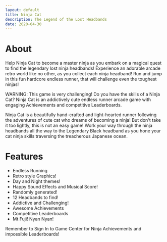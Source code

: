 ```yaml
---
layout: default
title: Ninja Cat
description: The Legend of the Lost Headbands
date: 2020-04-30
---
```

# About

Help Ninja Cat to become a master ninja as you embark on a magical quest to find the legendary lost ninja headbands! Experience an adorable arcade retro world like no other, as you collect each ninja headband! Run and jump in this fun hardcore endless runner, that will challenge even the toughest ninjas!

WARNING: This game is very challenging! Do you have the skills of a Ninja Cat? Ninja Cat is an addictively cute endless runner arcade game with engaging Achievements and competitive Leaderboards.

Ninja Cat is a beautifully hand-crafted and light-hearted runner following the adventures of cute cat who dreams of becoming a ninja! But don't take it too lightly, this is not an easy game! Work your way through the ninja headbands all the way to the Legendary Black headband as you hone your cat ninja skills traversing the treacherous Japanese ocean.

# Features

- Endless Running
- Retro style Graphics!
- Day and Night themes!
- Happy Sound Effects and Musical Score!
- Randomly generated!
- 12 Headbands to find!
- Addictive and Challenging!
- Awesome Achievements
- Competitive Leaderboards
- Mt Fuji! Nyan Nyan!

Remember to Sign In to Game Center for Ninja Achievements and impossible Leaderboards!